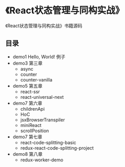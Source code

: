 # 《React状态管理与同构实战》
《React状态管理与同构实战》书籍源码

## 目录

- demo1 Hello, World! 例子
- demo3 第三章
  - async
  - counter
  - counter-vanilla
- demo5 第五章
  - react-ssr
  - react-universal-next
- demo7 第六章
  - childrenApi
  - HoC
  - jsxBrowserTranspiler
  - miniReact
  - scrollPosition
- demo7 第七章
  - react-code-splitting-basic
  - redux-react-code-splitting-project
- demo8 第八章
  - redux-worker-demo
